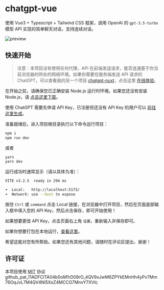 # chatgpt-vue

使用 Vue3 + Typescript + Tailwind CSS 框架，调用 OpenAI 的 `gpt-3.5-turbo` 模型 API 实现的简单聊天对话，支持连续对话。

![preview](img/preview.gif)

## 快速开始

>注意：本项目没有使用任何代理，API 在前端发送请求，能否连通基于你当前浏览器的所处的网络环境。如果你需要在服务端发送 API 请求的 ChatGPT，可以查看我的另一个项目 [chatgpt-nuxt](https://github.com/lianginx/chatgpt-nuxt)，点击这里 [在线体验](http://ai.in-x.cc/)。

在开始之前，请确保您已正确安装 Node.js 运行时环境。如果您还没有安装 Node.js，请 [点击这里下载](https://nodejs.org/zh-cn/)。

使用 ChatGPT 需要先申请 API Key，已注册但还没有 API Key 的用户可以 [前往这里生成](https://platform.openai.com/account/api-keys)。

准备就绪后，进入项目根目录执行以下命令运行项目：

```bash
npm i
npm run dev
```

或者

```bash
yarn
yarn dev
```

运行成功时通常显示（请以具体为准）：

```bash
VITE v3.2.5  ready in 294 ms

➜  Local:   http://localhost:5173/
➜  Network: use --host to expose
```

按住 `Ctrl` 或 `command` 点击 Local 链接，在浏览器中打开项目，然后在页面底部输入框中填入您的 API Key，然后点击保存，即可开始使用！

如果想要更改 API Key，点击页面右上角 `设置`，重新输入并保存即可。

如果你想要打包在本地运行，[查看这里](/docs/electron-packaging-guide.md)。

希望这能对您有所帮助。如果您还有其他问题，请随时在评论区提出，谢谢！

## 许可证

本项目使用 [MIT](LICENSE) 协议
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
